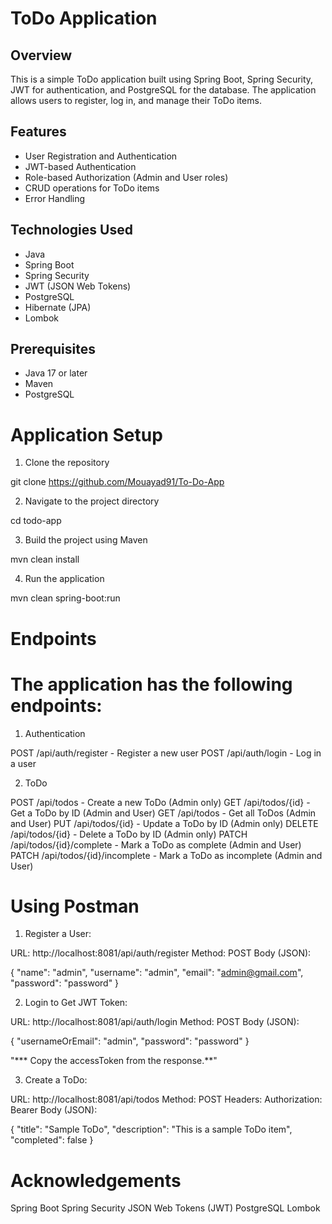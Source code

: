 # ToDo Application

## Overview

This is a simple ToDo application built using Spring Boot, Spring Security, JWT for authentication, and PostgreSQL for the database. The application allows users to register, log in, and manage their ToDo items.

## Features

- User Registration and Authentication
- JWT-based Authentication
- Role-based Authorization (Admin and User roles)
- CRUD operations for ToDo items
- Error Handling

## Technologies Used

- Java
- Spring Boot
- Spring Security
- JWT (JSON Web Tokens)
- PostgreSQL
- Hibernate (JPA)
- Lombok

## Prerequisites

- Java 17 or later
- Maven
- PostgreSQL

# Application Setup
1. Clone the repository

git clone https://github.com/Mouayad91/To-Do-App

2. Navigate to the project directory

cd todo-app

3. Build the project using Maven

mvn clean install

4. Run the application

mvn clean spring-boot:run

# Endpoints

# The application has the following endpoints:

1. Authentication

POST /api/auth/register - Register a new user
POST /api/auth/login - Log in a user

2. ToDo

POST /api/todos - Create a new ToDo (Admin only)
GET /api/todos/{id} - Get a ToDo by ID (Admin and User)
GET /api/todos - Get all ToDos (Admin and User)
PUT /api/todos/{id} - Update a ToDo by ID (Admin only)
DELETE /api/todos/{id} - Delete a ToDo by ID (Admin only)
PATCH /api/todos/{id}/complete - Mark a ToDo as complete (Admin and User)
PATCH /api/todos/{id}/incomplete - Mark a ToDo as incomplete (Admin and User)

# Using Postman

1. Register a User:

URL: http://localhost:8081/api/auth/register
Method: POST
Body (JSON):

{
    "name": "admin",
    "username": "admin",
    "email": "admin@gmail.com",
    "password": "password"
}

2. Login to Get JWT Token:

URL: http://localhost:8081/api/auth/login
Method: POST
Body (JSON):

{
    "usernameOrEmail": "admin",
    "password": "password"
}

"*** Copy the accessToken from the response.**"

3. Create a ToDo:

URL: http://localhost:8081/api/todos
Method: POST
Headers:
Authorization: Bearer <your-access-token>
Body (JSON):

{
    "title": "Sample ToDo",
    "description": "This is a sample ToDo item",
    "completed": false
}


# Acknowledgements
Spring Boot
Spring Security
JSON Web Tokens (JWT)
PostgreSQL
Lombok